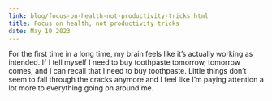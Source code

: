 ```yaml
---
link: blog/focus-on-health-not-productivity-tricks.html
title: Focus on health, not productivity tricks
date: May 10 2023
---
```

For the first time in a long time, my brain feels like it’s actually working as intended. If I tell myself I need to buy toothpaste tomorrow, tomorrow comes, and I can recall that I need to buy toothpaste. Little things don’t seem to fall through the cracks anymore and I feel like I’m paying attention a lot more to everything going on around me.
